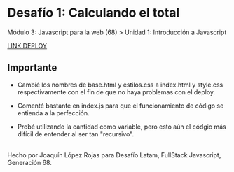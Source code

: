 <h1>Desafío 1: Calculando el total</h1>
<p>Módulo 3: Javascript para la web (68) > Unidad 1: Introducción a Javascript</p>
<a href="https://joaquin-lr.github.io/modulo3-desafio1/" target="_blank">LINK DEPLOY</a>

<h2>Importante</h2>
<ul>
 <li><p>Cambié los nombres de base.html y estilos.css a index.html y style.css respectivamente con el fin de que no haya problemas con el deploy.</p></li>
 <li><p>Comenté bastante en index.js para que el funcionamiento de código se entienda a la perfección.</p></li>
 <li>Probé utilizando la cantidad como variable, pero esto aún el códgio más difícil de entender al ser tan "recursivo".</li>
</ul>

<p><br>Hecho por Joaquín López Rojas para Desafío Latam, FullStack Javascript, Generación 68.</p>







 

